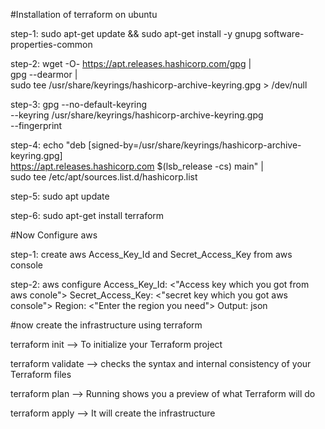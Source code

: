 #Installation of terraform on ubuntu

step-1: sudo apt-get update && sudo apt-get install -y gnupg software-properties-common

step-2: wget -O- https://apt.releases.hashicorp.com/gpg | \
gpg --dearmor | \
sudo tee /usr/share/keyrings/hashicorp-archive-keyring.gpg > /dev/null


step-3: gpg --no-default-keyring \
--keyring /usr/share/keyrings/hashicorp-archive-keyring.gpg \
--fingerprint


step-4: echo "deb [signed-by=/usr/share/keyrings/hashicorp-archive-keyring.gpg] \
https://apt.releases.hashicorp.com $(lsb_release -cs) main" | \
sudo tee /etc/apt/sources.list.d/hashicorp.list


step-5: sudo apt update

step-6: sudo apt-get install terraform


#Now Configure aws

step-1: create aws Access_Key_Id and Secret_Access_Key from aws console

step-2: aws configure
       Access_Key_Id: <"Access key which you got from aws conole">
       Secret_Access_Key: <"secret key which you got aws console">
       Region: <"Enter the region you need">
       Output: json

#now create the infrastructure using terraform

terraform init  --> To initialize your Terraform project

terraform validate --> checks the syntax and internal consistency of your Terraform files

terraform plan --> Running shows you a preview of what Terraform will do

terraform apply --> It will create the infrastructure
